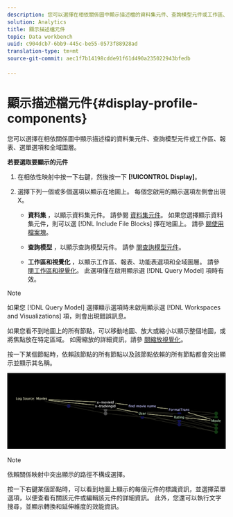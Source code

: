```yaml
---
description: 您可以選擇在相依關係圖中顯示描述檔的資料集元件、查詢模型元件或工作區、報表、選單選項和全域圖層。
solution: Analytics
title: 顯示描述檔元件
topic: Data workbench
uuid: c904dcb7-6bb9-445c-be55-0573f88928ad
translation-type: tm+mt
source-git-commit: aec1f7b14198cdde91f61d490a235022943bfedb

---
```



# 顯示描述檔元件{#display-profile-components}

您可以選擇在相依關係圖中顯示描述檔的資料集元件、查詢模型元件或工作區、報表、選單選項和全域圖層。

**若要選取要顯示的元件**

1. 在相依性映射中按一下右鍵，然後按一下 **[!UICONTROL Display]**。
1. 選擇下列一個或多個選項以顯示在地圖上。 每個您啟用的顯示選項左側會出現X。

   * **資料集** ，以顯示資料集元件。 請參閱 [資料集元件](../../../../../home/c-get-started/c-admin-intrf/c-dataset-mgrs/c-dep-maps/c-dataset-comp.md#concept-4afe28ad29d14eca8a5000847254c293)。 如果您選擇顯示資料集元件，則可以選 [!DNL Include File Blocks] 擇在地圖上。 請參 [閱使用檔案塊](../../../../../home/c-get-started/c-admin-intrf/c-dataset-mgrs/c-dep-maps/c-wkg-file-blocks.md#concept-3652bbabfbd34449a5f842d8aa598efc)。

   * **查詢模型** ，以顯示查詢模型元件。 請參 [閱查詢模型元件](../../../../../home/c-get-started/c-admin-intrf/c-dataset-mgrs/c-dep-maps/c-qry-mod-comp.md#concept-32c6dadd32f74179b026c7e96d47710f)。

   * **工作區和視覺化** ，以顯示工作區、報表、功能表選項和全域圖層。 請參 [閱工作區和視覺化](../../../../../home/c-get-started/c-admin-intrf/c-dataset-mgrs/c-dep-maps/c-wksps-vis.md#concept-abbd4fb115ff47f49f879466ce274921)。 此選項僅在啟用顯示選 [!DNL Query Model] 項時有效。

>[!NOTE]
>
>如果您 [!DNL Query Model] 選擇顯示選項時未啟用顯示選 [!DNL Workspaces and Visualizations] 項，則會出現錯誤訊息。

如果您看不到地圖上的所有節點，可以移動地圖、放大或縮小以顯示整個地圖，或將焦點放在特定區域。 如需縮放的詳細資訊，請參 [閱縮放視覺化](../../../../../home/c-get-started/c-vis/c-zoom-vis.md#concept-7e33670bb5344f78a316f1a84cc20530)。

按一下某個節點時，依賴該節點的所有節點以及該節點依賴的所有節點都會突出顯示並顯示其名稱。

![](assets/vis_DependencyMap_HighlightedPath.png)

>[!NOTE]
>
>依賴關係映射中突出顯示的路徑不構成選擇。

按一下右鍵某個節點時，可以看到地圖上顯示的每個元件的標識資訊，並選擇菜單選項，以便查看有關該元件或編輯該元件的詳細資訊。 此外，您還可以執行文字搜尋，並顯示轉換和延伸維度的效能資訊。
